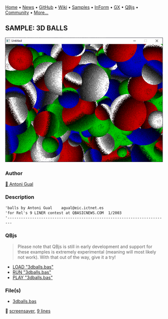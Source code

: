 [Home](https://qb64.com) • [News](../../news.md) • [GitHub](https://github.com/QB64Official/qb64) • [Wiki](https://github.com/QB64Official/qb64/wiki) • [Samples](../../samples.md) • [InForm](../../inform.md) • [GX](../../gx.md) • [QBjs](../../qbjs.md) • [Community](../../community.md) • [More...](../../more.md)

## SAMPLE: 3D BALLS

![screenshot.png](img/screenshot.png)

### Author

[🐝 Antoni Gual](../antoni-gual.md) 

### Description

```text
'balls by Antoni Gual    agual@eic.ictnet.es
'for Rel's 9 LINER contest at QBASICNEWS.COM  1/2003
'------------------------------------------------------------------------
```

### QBjs

> Please note that QBjs is still in early development and support for these examples is extremely experimental (meaning will most likely not work). With that out of the way, give it a try!

* [LOAD "3dballs.bas"](https://v6p9d9t4.ssl.hwcdn.net/html/5963335/index.html?src=https://qb64.com/samples/3d-balls/src/3dballs.bas)
* [RUN "3dballs.bas"](https://v6p9d9t4.ssl.hwcdn.net/html/5963335/index.html?mode=auto&src=https://qb64.com/samples/3d-balls/src/3dballs.bas)
* [PLAY "3dballs.bas"](https://v6p9d9t4.ssl.hwcdn.net/html/5963335/index.html?mode=play&src=https://qb64.com/samples/3d-balls/src/3dballs.bas)

### File(s)

* [3dballs.bas](src/3dballs.bas)

🔗 [screensaver](../screensaver.md), [9 lines](../9-lines.md)
